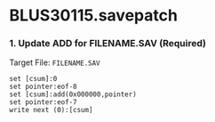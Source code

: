 # BLUS30115.savepatch

### 1. Update ADD for FILENAME.SAV (Required)

Target File: `FILENAME.SAV`

```
set [csum]:0
set pointer:eof-8
set [csum]:add(0x000000,pointer)
set pointer:eof-7
write next (0):[csum]
```

